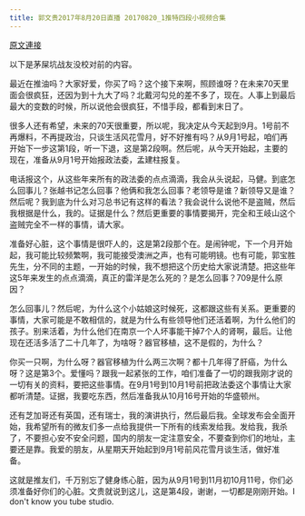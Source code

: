 ```yaml
---
title: 郭文贵2017年8月20日直播 20170820_1推特四段小视频合集
---
```


[原文連接](https://gnews.org/ThreadView/53482774)

以下是茅屎坑战友没校对前的内容。

  最近在推油吗？大家好爱，你买了吗？这个接下来啊，照顾谁呀？在未来70天里面会很疯狂，还因为到十九大了吗？北戴河勾兑的差不多了，现在。人事上到最后最大的变数的时候，所以说他会很疯狂，不惜手段，都看到末日了。

  很多人还有希望，未来的70天很重要，所以呢，我决定从今天起到9月。1号前不再爆料，不再提政治，只谈生活风花雪月，好不好推有吗？从9月1号起，咱们再开始下一步这第1段，听一下退，这是第2段啊。然后呢，从今天开始起，主要的现在，准备从9月1号开始报政法委，孟建柱报复。

  电话报这个，从这些年来所有的政法委的点点滴滴，我会从头说起，马健。到底怎么回事儿？张越书记怎么回事？他俩和我怎么回事？老领导是谁？新领导又是谁？然后呢？我到底为什么对习总书记有这样的看法？我会说什么说他不是盗贼，然后我根据是什么，我的。证据是什么？然后更重要的事情要揭开，完全和王岐山这个盗贼完全不一样的事情，请大家。

  准备好心脏，这个事情是很吓人的，这是第2段那个在。是闹钟呢，下一个月开始起，我可能比较频繁啊，我可能接受澳洲之声，也有可能明镜。也有可能，郭宝胜先生，分不同的主题，一开始的时候，我不想把这个历史给大家说清楚。把这些年这5年来发生的点点滴滴，真正的雷洋是怎么死的？是怎么回事？709是什么原因？

  怎么回事儿？然后呢，为什么这个小姑娘这时候死，这都跟这些有关系。更重要的事情，大家可能是不敢相信的，就是为什么有些领导他们还活着啊，为什么他们的孩子。别来活着，为什么他们在南京一个人坏事能干掉7个人的肾啊，最后。让他现在还活多活了二十几年了，为啥呀？器官移植，这不是假的，为什么？

  你买一只啊，为什么呀？器官移植为什么两三次啊？都十几年得了肝癌，为什么呀？这是第3个。爱懂吗？跟我一起紧张的工作，咱们准备了一切的跟我刚才说的一切有关的资料，要把这些事情。在9月1号到10月1号前把政法委这个事情让大家都听清楚。证据，我要吃东西，然后准备我从10月16号开始的华盛顿州。

  还有芝加哥还有英国，还有瑞士，我的演讲执行，然后最后我。全球发布会全面开始，我希望所有的微友们多一点给我提供一下所有的线索发给我。发给我，我杀了，不要担心安不安全问题，国内的朋友一定注意安全，不要查到你们的地址，主要还是靠。我爱的朋友，从星期天开始起到9月1号前风花雪月谈生活，做好准备。

  这就是推友们，千万别忘了健身练心脏，因为从9月1号到11月初10月11号，你们必须准备好你们的心脏。文贵就说到这儿，这是第4段，谢谢，一切都是刚刚开始。I don&#39;t know you tube studio.
